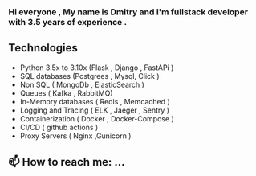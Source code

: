 ### Hi everyone , My  name is Dmitry and I'm fullstack developer with 3.5  years of experience . 

## Technologies
- Python 3.5x to 3.10x (Flask , Django , FastAPi ) 
- SQL  databases (Postgrees , Mysql, Click ) 
- Non SQL ( MongoDb , ElasticSearch ) 
- Queues ( Kafka , RabbitMQ) 
- In-Memory databases ( Redis , Memcached ) 
- Logging  and  Tracing   ( ELK , Jaeger ,  Sentry ) 
- Containerization ( Docker , Docker-Compose ) 
- CI/CD ( github actions ) 
- Proxy Servers ( Nginx ,Gunicorn ) 



## 📫 How to reach me: ...

<!--
**Dmitry426/Dmitry426** is a ✨ _special_ ✨ repository because its `README.md` (this file) appears on your GitHub profile.

Here are some ideas to get you started:

- 🔭 I’m currently working on ...
- 🌱 I’m currently learning ...
- 👯 I’m looking to collaborate on ...
- 🤔 I’m looking for help with ...
- 💬 Ask me about ...
- 📫 How to reach me: ...
- 😄 Pronouns: ...
- ⚡ Fun fact: ...
-->
